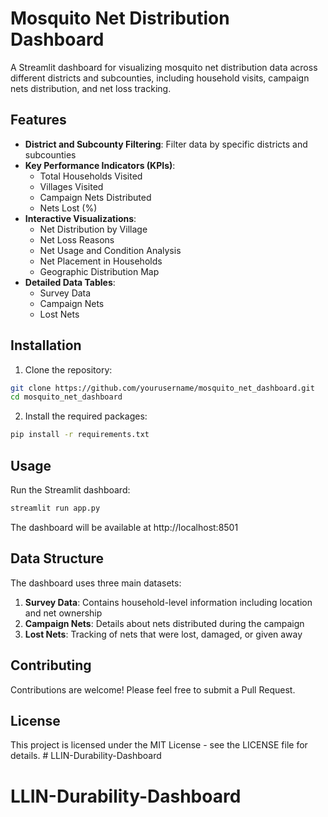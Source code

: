 # Mosquito Net Distribution Dashboard

A Streamlit dashboard for visualizing mosquito net distribution data across different districts and subcounties, including household visits, campaign nets distribution, and net loss tracking.

## Features

- **District and Subcounty Filtering**: Filter data by specific districts and subcounties
- **Key Performance Indicators (KPIs)**:
  - Total Households Visited
  - Villages Visited
  - Campaign Nets Distributed
  - Nets Lost (%)
- **Interactive Visualizations**:
  - Net Distribution by Village
  - Net Loss Reasons
  - Net Usage and Condition Analysis
  - Net Placement in Households
  - Geographic Distribution Map
- **Detailed Data Tables**:
  - Survey Data
  - Campaign Nets
  - Lost Nets

## Installation

1. Clone the repository:
```bash
git clone https://github.com/yourusername/mosquito_net_dashboard.git
cd mosquito_net_dashboard
```

2. Install the required packages:
```bash
pip install -r requirements.txt
```

## Usage

Run the Streamlit dashboard:
```bash
streamlit run app.py
```

The dashboard will be available at http://localhost:8501

## Data Structure

The dashboard uses three main datasets:

1. **Survey Data**: Contains household-level information including location and net ownership
2. **Campaign Nets**: Details about nets distributed during the campaign
3. **Lost Nets**: Tracking of nets that were lost, damaged, or given away

## Contributing

Contributions are welcome! Please feel free to submit a Pull Request.

## License

This project is licensed under the MIT License - see the LICENSE file for details. # LLIN-Durability-Dashboard
# LLIN-Durability-Dashboard
